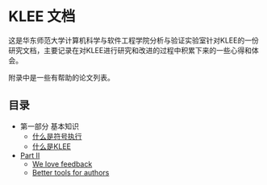 KLEE 文档
=======

这是华东师范大学计算机科学与软件工程学院分析与验证实验室针对KLEE的一份研究文档，主要记录在对KLEE进行研究和改进的过程中积累下来的一些心得和体会。

附录中是一些有帮助的论文列表。

## 目录

* 第一部分 基本知识
    * [什么是符号执行](part1/what-is-symbolic-execution.md)
    * [什么是KLEE](part1/gitbook.md)
* [Part II](part2/README.md)
    * [We love feedback](part2/feedback_please.md)
    * [Better tools for authors](part2/better_tools.md)